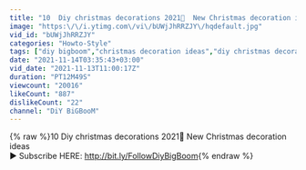 ```yaml
---
title: "10  Diy christmas decorations 2021🎄  New Christmas decoration ideas"
image: "https:\/\/i.ytimg.com\/vi\/bUWjJhRRZJY\/hqdefault.jpg"
vid_id: "bUWjJhRRZJY"
categories: "Howto-Style"
tags: ["diy bigboom","christmas decoration ideas","diy christmas decorations"]
date: "2021-11-14T03:35:43+03:00"
vid_date: "2021-11-13T11:00:17Z"
duration: "PT12M49S"
viewcount: "20016"
likeCount: "887"
dislikeCount: "22"
channel: "DiY BiGBooM"
---
```

{% raw %}10  Diy christmas decorations 2021🎄  New Christmas decoration ideas<br />► Subscribe HERE: <a rel="nofollow" target="blank" href="http://bit.ly/FollowDiyBigBoom">http://bit.ly/FollowDiyBigBoom</a>{% endraw %}

